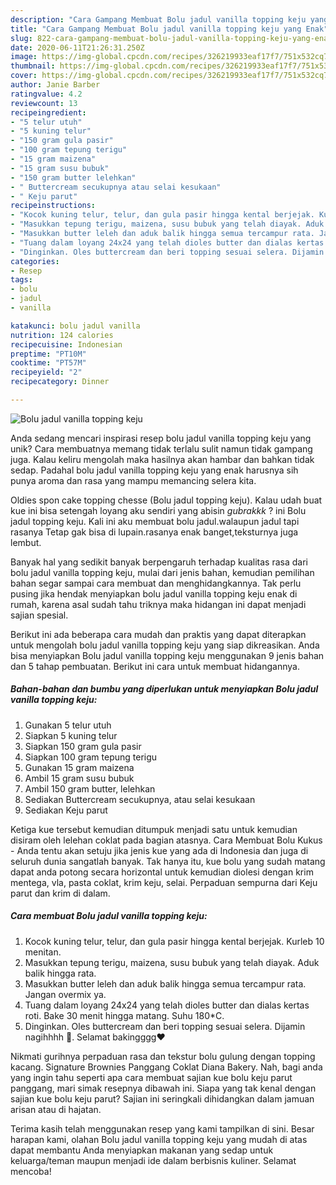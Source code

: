 ```yaml
---
description: "Cara Gampang Membuat Bolu jadul vanilla topping keju yang Enak"
title: "Cara Gampang Membuat Bolu jadul vanilla topping keju yang Enak"
slug: 822-cara-gampang-membuat-bolu-jadul-vanilla-topping-keju-yang-enak
date: 2020-06-11T21:26:31.250Z
image: https://img-global.cpcdn.com/recipes/326219933eaf17f7/751x532cq70/bolu-jadul-vanilla-topping-keju-foto-resep-utama.jpg
thumbnail: https://img-global.cpcdn.com/recipes/326219933eaf17f7/751x532cq70/bolu-jadul-vanilla-topping-keju-foto-resep-utama.jpg
cover: https://img-global.cpcdn.com/recipes/326219933eaf17f7/751x532cq70/bolu-jadul-vanilla-topping-keju-foto-resep-utama.jpg
author: Janie Barber
ratingvalue: 4.2
reviewcount: 13
recipeingredient:
- "5 telur utuh"
- "5 kuning telur"
- "150 gram gula pasir"
- "100 gram tepung terigu"
- "15 gram maizena"
- "15 gram susu bubuk"
- "150 gram butter lelehkan"
- " Buttercream secukupnya atau selai kesukaan"
- " Keju parut"
recipeinstructions:
- "Kocok kuning telur, telur, dan gula pasir hingga kental berjejak. Kurleb 10 menitan."
- "Masukkan tepung terigu, maizena, susu bubuk yang telah diayak. Aduk balik hingga rata."
- "Masukkan butter leleh dan aduk balik hingga semua tercampur rata. Jangan overmix ya."
- "Tuang dalam loyang 24x24 yang telah dioles butter dan dialas kertas roti. Bake 30 menit hingga matang. Suhu 180*C."
- "Dinginkan. Oles buttercream dan beri topping sesuai selera. Dijamin nagihhhh 🤤. Selamat bakingggg❤️"
categories:
- Resep
tags:
- bolu
- jadul
- vanilla

katakunci: bolu jadul vanilla 
nutrition: 124 calories
recipecuisine: Indonesian
preptime: "PT10M"
cooktime: "PT57M"
recipeyield: "2"
recipecategory: Dinner

---
```



![Bolu jadul vanilla topping keju](https://img-global.cpcdn.com/recipes/326219933eaf17f7/751x532cq70/bolu-jadul-vanilla-topping-keju-foto-resep-utama.jpg)

Anda sedang mencari inspirasi resep bolu jadul vanilla topping keju yang unik? Cara membuatnya memang tidak terlalu sulit namun tidak gampang juga. Kalau keliru mengolah maka hasilnya akan hambar dan bahkan tidak sedap. Padahal bolu jadul vanilla topping keju yang enak harusnya sih punya aroma dan rasa yang mampu memancing selera kita.

Oldies spon cake topping chesse (Bolu jadul topping keju). Kalau udah buat kue ini bisa setengah loyang aku sendiri yang abisin *gubrakkk* ? ini Bolu jadul topping keju. Kali ini aku membuat bolu jadul.walaupun jadul tapi rasanya Tetap gak bisa di lupain.rasanya enak banget,teksturnya juga lembut.

Banyak hal yang sedikit banyak berpengaruh terhadap kualitas rasa dari bolu jadul vanilla topping keju, mulai dari jenis bahan, kemudian pemilihan bahan segar sampai cara membuat dan menghidangkannya. Tak perlu pusing jika hendak menyiapkan bolu jadul vanilla topping keju enak di rumah, karena asal sudah tahu triknya maka hidangan ini dapat menjadi sajian spesial.


Berikut ini ada beberapa cara mudah dan praktis yang dapat diterapkan untuk mengolah bolu jadul vanilla topping keju yang siap dikreasikan. Anda bisa menyiapkan Bolu jadul vanilla topping keju menggunakan 9 jenis bahan dan 5 tahap pembuatan. Berikut ini cara untuk membuat hidangannya.

<!--inarticleads1-->

##### Bahan-bahan dan bumbu yang diperlukan untuk menyiapkan Bolu jadul vanilla topping keju:

1. Gunakan 5 telur utuh
1. Siapkan 5 kuning telur
1. Siapkan 150 gram gula pasir
1. Siapkan 100 gram tepung terigu
1. Gunakan 15 gram maizena
1. Ambil 15 gram susu bubuk
1. Ambil 150 gram butter, lelehkan
1. Sediakan  Buttercream secukupnya, atau selai kesukaan
1. Sediakan  Keju parut


Ketiga kue tersebut kemudian ditumpuk menjadi satu untuk kemudian disiram oleh lelehan coklat pada bagian atasnya. Cara Membuat Bolu Kukus - Anda tentu akan setuju jika jenis kue yang ada di Indonesia dan juga di seluruh dunia sangatlah banyak. Tak hanya itu, kue bolu yang sudah matang dapat anda potong secara horizontal untuk kemudian diolesi dengan krim mentega, vla, pasta coklat, krim keju, selai. Perpaduan sempurna dari Keju parut dan krim di dalam. 

<!--inarticleads2-->

##### Cara membuat Bolu jadul vanilla topping keju:

1. Kocok kuning telur, telur, dan gula pasir hingga kental berjejak. Kurleb 10 menitan.
1. Masukkan tepung terigu, maizena, susu bubuk yang telah diayak. Aduk balik hingga rata.
1. Masukkan butter leleh dan aduk balik hingga semua tercampur rata. Jangan overmix ya.
1. Tuang dalam loyang 24x24 yang telah dioles butter dan dialas kertas roti. Bake 30 menit hingga matang. Suhu 180*C.
1. Dinginkan. Oles buttercream dan beri topping sesuai selera. Dijamin nagihhhh 🤤. Selamat bakingggg❤️


Nikmati gurihnya perpaduan rasa dan tekstur bolu gulung dengan topping kacang. Signature Brownies Panggang Coklat Diana Bakery. Nah, bagi anda yang ingin tahu seperti apa cara membuat sajian kue bolu keju parut panggang, mari simak resepnya dibawah ini. Siapa yang tak kenal dengan sajian kue bolu keju parut? Sajian ini seringkali dihidangkan dalam jamuan arisan atau di hajatan. 

Terima kasih telah menggunakan resep yang kami tampilkan di sini. Besar harapan kami, olahan Bolu jadul vanilla topping keju yang mudah di atas dapat membantu Anda menyiapkan makanan yang sedap untuk keluarga/teman maupun menjadi ide dalam berbisnis kuliner. Selamat mencoba!

